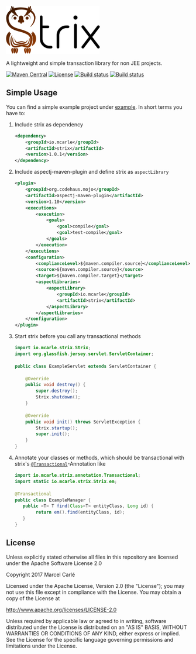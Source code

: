![STRIX](./logo.png)

A lightweight and simple transaction library for non JEE projects.

[![Maven Central][maven-image]][maven-url] 
[![License][license-image]](LICENSE)
[![Build status][travis-image]][travis-url]
[![Build status][codecov-image]][codecov-url]

## Simple Usage

You can find a simple example project under [example](./example/). In short terms you have to:
1. Include strix as dependency
    ```xml
    <dependency>
        <groupId>io.mcarle</groupId>
        <artifactId>strix</artifactId>
        <version>1.0.1</version>
    </dependency>
    ```
    
2. Include aspectj-maven-plugin and define strix as `aspectLibrary`
    ```xml
    <plugin>
        <groupId>org.codehaus.mojo</groupId>
        <artifactId>aspectj-maven-plugin</artifactId>
        <version>1.10</version>
        <executions>
            <execution>
                <goals>
                    <goal>compile</goal>
                    <goal>test-compile</goal>
                </goals>
            </execution>
        </executions>
        <configuration>
            <complianceLevel>${maven.compiler.source}</complianceLevel>
            <source>${maven.compiler.source}</source>
            <target>${maven.compiler.target}</target>
            <aspectLibraries>
                <aspectLibrary>
                    <groupId>io.mcarle</groupId>
                    <artifactId>strix</artifactId>
                </aspectLibrary>
            </aspectLibraries>
        </configuration>
    </plugin>
    ```

3. Start strix before you call any transactional methods 
    ```java
    import io.mcarle.strix.Strix;
    import org.glassfish.jersey.servlet.ServletContainer;

    public class ExampleServlet extends ServletContainer {
    
        @Override
        public void destroy() {
            super.destroy();
            Strix.shutdown();
        }
    
        @Override
        public void init() throws ServletException {
            Strix.startup();
            super.init();
        }
    }
    ```

4. Annotate your classes or methods, which should be transactional with strix's [`@Transactional`](./src/main/java/io/mcarle/strix/annotation/Transactional.java)-Annotation like
    ```java
    import io.mcarle.strix.annotation.Transactional;
    import static io.mcarle.strix.Strix.em;
 
    @Transactional
    public class ExampleManager {
       public <T> T find(Class<T> entityClass, Long id) {
            return em().find(entityClass, id);
       }
    }
    ``` 

## License

Unless explicitly stated otherwise all files in this repository are licensed under the Apache Software License 2.0

Copyright 2017 Marcel Carlé

Licensed under the Apache License, Version 2.0 (the "License");
you may not use this file except in compliance with the License.
You may obtain a copy of the License at

   http://www.apache.org/licenses/LICENSE-2.0

Unless required by applicable law or agreed to in writing, software
distributed under the License is distributed on an "AS IS" BASIS,
WITHOUT WARRANTIES OR CONDITIONS OF ANY KIND, either express or implied.
See the License for the specific language governing permissions and
limitations under the License.


[maven-image]: https://img.shields.io/maven-central/v/io.mcarle/strix.svg
[maven-url]: http://search.maven.org/#search%7Cga%7C1%7Cg%3A%22io.mcarle%22%20a%3A%22strix%22
[license-image]: https://img.shields.io/github/license/mcarleio/strix.svg
[license-url]: http://search.maven.org/#search%7Cga%7C1%7Cg%3A%22io.mcarle%22%20a%3A%22strix%22
[travis-image]: https://img.shields.io/travis/mcarleio/strix.svg
[travis-url]: https://travis-ci.org/mcarleio/strix
[codecov-image]: https://img.shields.io/codecov/c/github/mcarleio/strix.svg
[codecov-url]: https://codecov.io/gh/mcarleio/strix